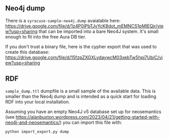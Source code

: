 

## Neo4j dump

There is a `syracuse-sample-neo4j.dump` avaialable here: https://drive.google.com/file/d/1z4P0iPbTJvYcK8dot_mEMNCS1pMIEQjr/view?usp=sharing that can be imported into a bare Neo4J system. It's small enough to fit into the free Aura DB tier.

If you don't trust a binary file, here is the cypher export that was used to create this database: https://drive.google.com/file/d/15fzpZXGXLydaywcM03xebTw5hpj7UbiC/view?usp=sharing

## RDF

`sample_dump.ttl` dumpfile is a small sample of the available data. This is smaller than the Neo4j dump and is intended as a quick start for loading RDF into your local installation.

Assuming you have an empty Neo4J v5 database set up for neosemantics (see https://alanbuxton.wordpress.com/2023/04/21/getting-started-with-neo4j-and-neosemantics/) you can import this file with:

`python import_export.py dump`

